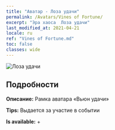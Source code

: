 ```yaml
---
title: "Аватар - Лоза удачи"
permalink: /Avatars/Vines of Fortune/
excerpt: "Эра хаоса  Лоза удачи"
last_modified_at: 2021-04-21
locale: ru
ref: "Vines of Fortune.md"
toc: false
classes: wide
---
```

 ![Лоза удачи](/images/a/avatarFrame_92.png)

## Подробности

 **Описание:** Рамка аватара «Вьюн удачи» 

 **Tips:** Выдается за участие в событии 

 **Is available:**  + 

